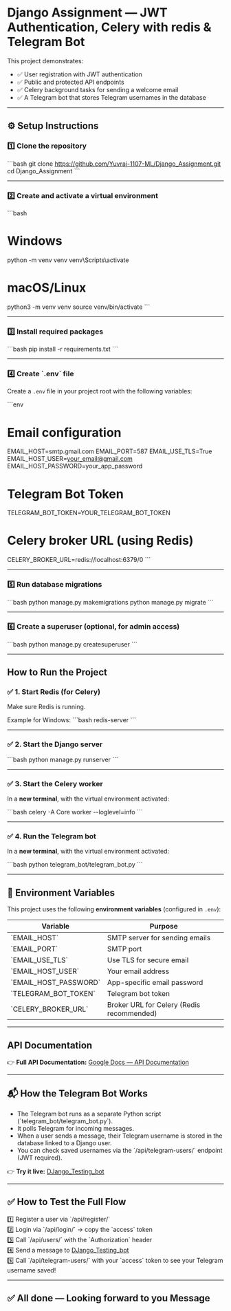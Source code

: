 #  Django Assignment — JWT Authentication, Celery with redis  & Telegram Bot

This project demonstrates:
- ✅ User registration with JWT authentication
- ✅ Public and protected API endpoints
- ✅ Celery background tasks for sending a welcome email
- ✅ A Telegram bot that stores Telegram usernames in the database

---

## ⚙️ **Setup Instructions**

### 1️⃣ Clone the repository

\`\`\`bash
git clone https://github.com/Yuvraj-1107-ML/Django_Assignment.git
cd Django_Assignment
\`\`\`

---

### 2️⃣ Create and activate a virtual environment

\`\`\`bash
# Windows
python -m venv venv
venv\\Scripts\\activate

# macOS/Linux
python3 -m venv venv
source venv/bin/activate
\`\`\`

---

### 3️⃣ Install required packages

\`\`\`bash
pip install -r requirements.txt
\`\`\`

---

### 4️⃣ Create \`.env\` file

Create a `.env` file in your project root with the following variables:

\`\`\`env
# Email configuration
EMAIL_HOST=smtp.gmail.com
EMAIL_PORT=587
EMAIL_USE_TLS=True
EMAIL_HOST_USER=your_email@gmail.com
EMAIL_HOST_PASSWORD=your_app_password

# Telegram Bot Token
TELEGRAM_BOT_TOKEN=YOUR_TELEGRAM_BOT_TOKEN

# Celery broker URL (using Redis)
CELERY_BROKER_URL=redis://localhost:6379/0
\`\`\`


---

### 5️⃣ Run database migrations

\`\`\`bash
python manage.py makemigrations
python manage.py migrate
\`\`\`

---

### 6️⃣ Create a superuser (optional, for admin access)

\`\`\`bash
python manage.py createsuperuser
\`\`\`

---

##  **How to Run the Project**

### ✅ 1. Start Redis (for Celery)

Make sure Redis is running.

Example for Windows:
\`\`\`bash
redis-server
\`\`\`

---

### ✅ 2. Start the Django server

\`\`\`bash
python manage.py runserver
\`\`\`

---

### ✅ 3. Start the Celery worker

In a **new terminal**, with the virtual environment activated:

\`\`\`bash
celery -A Core worker --loglevel=info
\`\`\`

---

### ✅ 4. Run the Telegram bot

In a **new terminal**, with the virtual environment activated:

\`\`\`bash
python telegram_bot/telegram_bot.py
\`\`\`

---

## 🔑 **Environment Variables**

This project uses the following **environment variables** (configured in `.env`):

| Variable | Purpose |
| -------- | ------- |
| \`EMAIL_HOST\` | SMTP server for sending emails |
| \`EMAIL_PORT\` | SMTP port |
| \`EMAIL_USE_TLS\` | Use TLS for secure email |
| \`EMAIL_HOST_USER\` | Your email address |
| \`EMAIL_HOST_PASSWORD\` | App-specific email password |
| \`TELEGRAM_BOT_TOKEN\` | Telegram bot token |
| \`CELERY_BROKER_URL\` | Broker URL for Celery (Redis recommended) |

---

##  **API Documentation**

👉 **Full API Documentation:** [Google Docs — API Documentation](https://docs.google.com/document/d/1--KYI_QfU7tbjfYG_xw0jcevI3qmNcSXuoTDRB5KipM/edit?usp=sharing)

---

## 📬 **How the Telegram Bot Works**

- The Telegram bot runs as a separate Python script (\`telegram_bot/telegram_bot.py\`).
- It polls Telegram for incoming messages.
- When a user sends a message, their Telegram username is stored in the database linked to a Django user.
- You can check saved usernames via the \`/api/telegram-users/\` endpoint (JWT required).

👉 **Try it live:** [DJango_Testing_bot](https://t.me/DJango_Testing_bot)

---

## ✅ **How to Test the Full Flow**

1️⃣ Register a user via \`/api/register/\`  
2️⃣ Login via \`/api/login/\` → copy the \`access\` token  
3️⃣ Call \`/api/users/\` with the \`Authorization\` header  
4️⃣ Send a message to [DJango_Testing_bot](https://t.me/DJango_Testing_bot)  
5️⃣ Call \`/api/telegram-users/\` with your \`access\` token to see your Telegram username saved!

---

## ✅ **All done — Looking forward to you Message**



